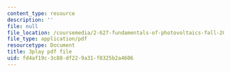 ```yaml
---
content_type: resource
description: ''
file: null
file_location: /coursemedia/2-627-fundamentals-of-photovoltaics-fall-2013/fd4af19c3c88df229a31f8325b2a4606_a6NFLJ082vI.pdf
file_type: application/pdf
resourcetype: Document
title: 3play pdf file
uid: fd4af19c-3c88-df22-9a31-f8325b2a4606
---
```

